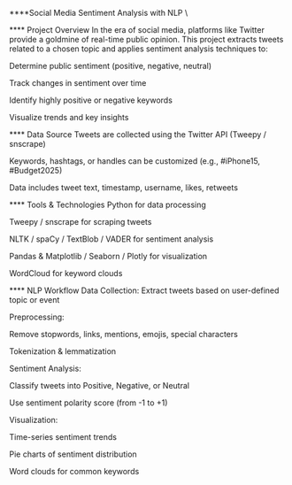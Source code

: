 ****Social Media Sentiment Analysis with NLP 
\

**** Project Overview
In the era of social media, platforms like Twitter provide a goldmine of real-time public opinion. This project extracts tweets related to a chosen topic and applies sentiment analysis techniques to:

Determine public sentiment (positive, negative, neutral)

Track changes in sentiment over time

Identify highly positive or negative keywords

Visualize trends and key insights

**** Data Source
Tweets are collected using the Twitter API (Tweepy / snscrape)

Keywords, hashtags, or handles can be customized (e.g., #iPhone15, #Budget2025)

Data includes tweet text, timestamp, username, likes, retweets

**** Tools & Technologies
Python for data processing

Tweepy / snscrape for scraping tweets

NLTK / spaCy / TextBlob / VADER for sentiment analysis

Pandas & Matplotlib / Seaborn / Plotly for visualization

WordCloud for keyword clouds

**** NLP Workflow
Data Collection: Extract tweets based on user-defined topic or event

Preprocessing:

Remove stopwords, links, mentions, emojis, special characters

Tokenization & lemmatization

Sentiment Analysis:

Classify tweets into Positive, Negative, or Neutral

Use sentiment polarity score (from -1 to +1)

Visualization:

Time-series sentiment trends

Pie charts of sentiment distribution

Word clouds for common keywords









